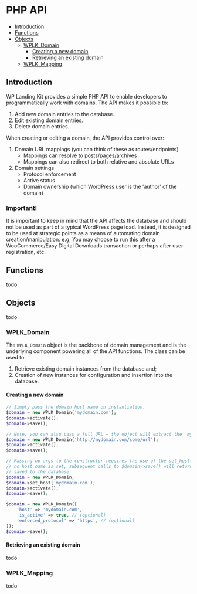 # PHP API

- [Introduction](#introduction)
- [Functions](#functions)
- [Objects](#objects)
  - [WPLK_Domain](#wplk_domain)
    - [Creating a new domain](#creating-a-new-domain)
    - [Retrieving an existing domain](#retrieving-an-existing-domain)
  - [WPLK_Mapping](#wplk_mapping)

## Introduction

WP Landing Kit provides a simple PHP API to enable developers to programmatically work with domains. The API makes it
possible to:

1. Add new domain entries to the database.
1. Edit existing domain entries.
1. Delete domain entries.

When creating or editing a domain, the API provides control over:

1. Domain URL mappings (you can think of these as routes/endpoints)
    - Mappings can resolve to posts/pages/archives
    - Mappings can also redirect to both relative and absolute URLs
1. Domain settings
    - Protocol enforcement
    - Active status
    - Domain ownership (which WordPress user is the 'author' of the domain)

### Important!

It is important to keep in mind that the API affects the database and should not be used as part of a typical WordPress
page load. Instead, it is designed to be used at strategic points as a means of automating domain creation/manipulation.
e.g; You may choose to run this after a WooCommerce/Easy Digital Downloads transaction or perhaps after user
registration, etc.

## Functions

todo

## Objects

todo

### WPLK_Domain

The `WPLK_Domain` object is the backbone of domain management and is the underlying component powering all of the API
functions. The class can be used to:

1. Retrieve existing domain instances from the database and;
1. Creation of new instances for configuration and insertion into the database.

#### Creating a new domain

```php
// Simply pass the domain host name on instantiation.
$domain = new WPLK_Domain('mydomain.com');
$domain->activate();
$domain->save();
```

```php
// Note, you can also pass a full URL — the object will extract the `mydomain.com` host name in this case.
$domain = new WPLK_Domain('http://mydomain.com/some/url');
$domain->activate();
$domain->save();
```

```php
// Passing no args to the constructor requires the use of the set_host() method to set the actual domain host name. If
// no host name is set, subsequent calls to $domain->save() will return a WP_Error object and the domain will not be
// saved to the database.
$domain = new WPLK_Domain;
$domain->set_host('mydomain.com');
$domain->activate();
$domain->save();
```

```php
$domain = new WPLK_Domain([
    'host' => 'mydomain.com',
    'is_active' => true, // (optional)
    'enforced_protocol' => 'https', // (optional)
]);
$domain->save();
```

#### Retrieving an existing domain

todo

### WPLK_Mapping

todo